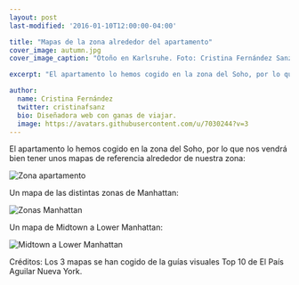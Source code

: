 ```yaml
---
layout: post
last-modified: '2016-01-10T12:00:00-04:00'

title: "Mapas de la zona alrededor del apartamento"
cover_image: autumn.jpg
cover_image_caption: "Otoño en Karlsruhe. Foto: Cristina Fernández Sanz"

excerpt: "El apartamento lo hemos cogido en la zona del Soho, por lo que nos vendrá bien tener unos mapas de referencia alrededor de nuestra zona."

author:
  name: Cristina Fernández
  twitter: cristinafsanz
  bio: Diseñadora web con ganas de viajar.
  image: https://avatars.githubusercontent.com/u/7030244?v=3
---
```

El apartamento lo hemos cogido en la zona del Soho, por lo que nos vendrá bien tener unos mapas de referencia alrededor de nuestra zona:

<img src="{{ site.baseurl }}/images/zona_apartamento_pointer.jpg" class="container" alt="Zona apartamento" />

Un mapa de las distintas zonas de Manhattan:

<img src="{{ site.baseurl }}/images/zonas_Manhattan.jpg" class="container" alt="Zonas Manhattan" />

Un mapa de Midtown a Lower Manhattan:

<img src="{{ site.baseurl }}/images/midtown-lower-manhattan.jpg" class="container" alt="Midtown a Lower Manhattan" />

Créditos: Los 3 mapas se han cogido de la guías visuales Top 10 de El País Aguilar Nueva York.
